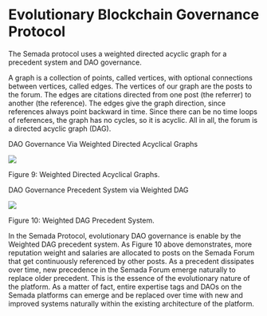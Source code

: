 # Evolutionary Blockchain Governance Protocol

The Semada protocol uses a weighted directed acyclic graph for a precedent system and DAO governance.  


A graph is a collection of points, called vertices, with optional connections between vertices, called edges. The vertices of our graph are the posts to the forum. The edges are citations directed from one post \(the referrer\) to another \(the reference\). The edges give the graph direction, since references always point backward in time. Since there can be no time loops of references, the graph has no cycles, so it is acyclic. All in all, the forum is a directed acyclic graph \(DAG\).

DAO Governance Via Weighted Directed Acyclical Graphs

![](https://lh5.googleusercontent.com/FnxCQh4G0ivutnfG-iCRdO_V80NdF_Yjg6DwHIdVThUaC3HrzF-jdFT58oW_DFLCMsegZQuaAuy-hYiG9aTBgqvn61BsSbgHDS9hZV--87Dv3PIfS34HnwVJTv4RzqgtCzK8T4cy)

Figure 9: Weighted Directed Acyclical Graphs.

DAO Governance Precedent System via Weighted DAG

![](https://lh6.googleusercontent.com/utS13OmwimUICVb70_GV8IDal_BLN6INMnEckhbDKYDXfLI45LnUOVRMFZvB5EbGzoG0Cjoh9GvJNxXIKpH_xn---Y7ob0jccdK80wEqiVPHevZWwcxgb5IX8j1frZVeCy53pNMQ)

Figure 10: Weighted DAG Precedent System.  


In the Semada Protocol, evolutionary DAO governance is enable by the Weighted DAG precedent system. As Figure 10 above demonstrates, more reputation weight and salaries are allocated to posts on the Semada Forum that get continuously referenced by other posts. As a precedent dissipates over time, new precedence in the Semada Forum emerge naturally to replace older precedent. This is the essence of the evolutionary nature of the platform. As a matter of fact,  entire expertise tags and DAOs on the Semada platforms can emerge and be replaced over time with new and improved systems naturally within the existing architecture of the platform.  


